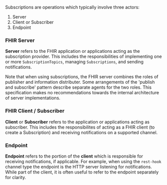 
Subscriptions are operations which typically involve three actors:

1. Server
1. Client or Subscriber
1. Endpoint

### FHIR Server

**Server** refers to the FHIR application or applications acting as the subscription provider. This includes the responsibilities of implementing one or more `SubscriptionTopics`, managing `Subscriptions`, and sending notifications.

Note that when using subscriptions, the FHIR server combines the roles of publisher and information distributer. Some arrangements of the 'publish and subscribe' pattern describe separate agents for the two roles. This specification makes no recommendations towards the internal architecture of server implementations.

### FHIR Client / Subscriber

**Client** or **Subscriber** refers to the application or applications acting as subscriber. This includes the responsibilites of acting as a FHIR client (to create a Subscription) and receiving notifications on a supported channel.

### Endpoint

**Endpoint** refers to the portion of the **client** which is responsible for receiving notifications, if applicable.  For example, when using the `rest-hook` channel type the endpoint is the HTTP server listening for notifications.  While part of the client, it is often useful to refer to the endpoint separately for clarity.